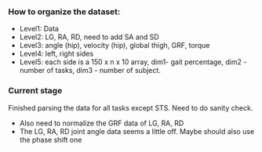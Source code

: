
### How to organize the dataset:

- Level1: Data
- Level2: LG, RA, RD, need to add SA and SD
- Level3: angle (hip), velocity (hip), global thigh, GRF, torque
- Level4: left, right sides
- Level5: each side is a 150 x n x 10 array, dim1- gait percentage, dim2 - number of tasks, dim3 - number of subject.

### Current stage
Finished parsing the data for all tasks except STS. Need to do sanity check. 
- Also need to normalize the GRF data of LG, RA, RD
- The LG, RA, RD joint angle data seems a little off. Maybe should also use the phase shift one
